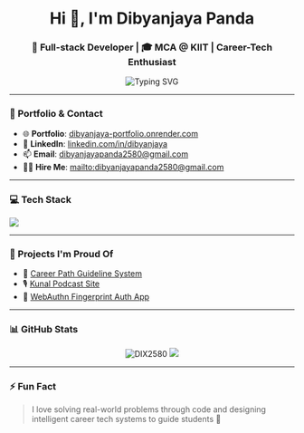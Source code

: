 <h1 align="center">Hi 👋, I'm Dibyanjaya Panda</h1>
<h3 align="center">🚀 Full-stack Developer | 🎓 MCA @ KIIT | Career-Tech Enthusiast</h3>

<p align="center">
  <img src="https://readme-typing-svg.demolab.com?font=Fira+Code&weight=500&pause=1000&color=00D1E8&center=true&vCenter=true&multiline=true&width=435&lines=Transforming+Ideas+Into+Code;Full-stack+Dev+%7C+React+%7C+Node.js;Open+to+Freelance+and+Collaboration" alt="Typing SVG" />
</p>

---

### 🔗 Portfolio & Contact
- 🌐 **Portfolio**: [dibyanjaya-portfolio.onrender.com](https://dibyanjaya-portfolio.onrender.com)
- 💼 **LinkedIn**: [linkedin.com/in/dibyanjaya](https://linkedin.com/in/dibyanjaya)
- 📫 **Email**: dibyanjayapanda2580@gmail.com
- 🧑‍💻 **Hire Me**: [mailto:dibyanjayapanda2580@gmail.com](mailto:dibyanjayapanda2580@gmail.com)

---

### 💻 Tech Stack
<p align="left">
  <img src="https://skillicons.dev/icons?i=react,nextjs,nodejs,express,mongodb,tailwind,js,ts,html,css,redux,vercel,firebase" />
</p>

---

### 🧰 Projects I'm Proud Of
- 🎯 [Career Path Guideline System](https://careerpath-goals.netlify.app)
- 🎙️ [Kunal Podcast Site](https://kunal-podcast-v2.netlify.app)
- 🧠 [WebAuthn Fingerprint Auth App](https://github.com/DIX2580/webauthn-s1-release)

---

### 📊 GitHub Stats

<p align="center">
  <img src="https://github-readme-stats.vercel.app/api?username=DIX2580&show_icons=true&theme=tokyonight" alt="DIX2580" />
  <img src="https://github-readme-streak-stats.herokuapp.com/?user=DIX2580&theme=tokyonight" />
</p>

---

### ⚡ Fun Fact

> I love solving real-world problems through code and designing intelligent career tech systems to guide students 🚀


